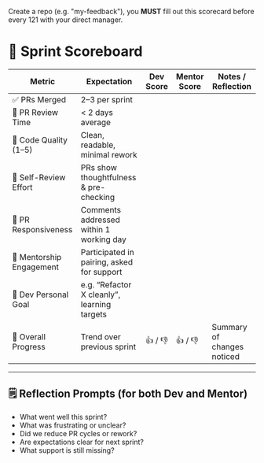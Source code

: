 Create a repo (e.g. "my-feedback"), you **MUST** fill out this scorecard before every 121 with your direct manager.
# 🧾 Sprint Scoreboard

| Metric                     | Expectation                                 | Dev Score | Mentor Score | Notes / Reflection           |
|---------------------------|---------------------------------------------|-----------|---------------|-------------------------------|
| ✅ PRs Merged              | 2–3 per sprint                              |           |               |                               |
| 🔁 PR Review Time          | < 2 days average                            |           |               |                               |
| 🧼 Code Quality (1–5)      | Clean, readable, minimal rework             |           |               |                               |
| 🧠 Self-Review Effort      | PRs show thoughtfulness & pre-checking      |           |               |                               |
| 💬 PR Responsiveness       | Comments addressed within 1 working day     |           |               |                               |
| 🤝 Mentorship Engagement   | Participated in pairing, asked for support  |           |               |                               |
| 🎯 Dev Personal Goal       | e.g. “Refactor X cleanly”, learning targets |           |               |                               |
| 🧭 Overall Progress        | Trend over previous sprint                  | 👍 / 👎     | 👍 / 👎         | Summary of changes noticed    |

---

## 🗒️ Reflection Prompts (for both Dev and Mentor)

- What went well this sprint?
- What was frustrating or unclear?
- Did we reduce PR cycles or rework?
- Are expectations clear for next sprint?
- What support is still missing?

